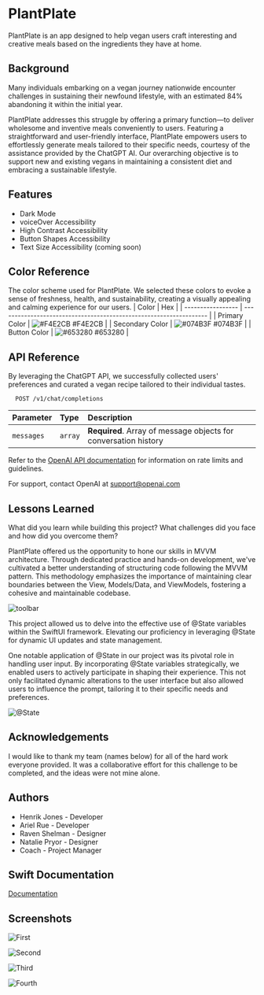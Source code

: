 # PlantPlate

PlantPlate is an app designed to help vegan users craft interesting and creative meals based on the ingredients they have at home.

## Background

Many individuals embarking on a vegan journey nationwide encounter challenges in sustaining their newfound lifestyle, with an estimated 84% abandoning it within the initial year.

PlantPlate addresses this struggle by offering a primary function—to deliver wholesome and inventive meals conveniently to users. Featuring a straightforward and user-friendly interface, PlantPlate empowers users to effortlessly generate meals tailored to their specific needs, courtesy of the assistance provided by the ChatGPT AI. Our overarching objective is to support new and existing vegans in maintaining a consistent diet and embracing a sustainable lifestyle.


## Features

- Dark Mode
- voiceOver Accessibility
- High Contrast Accessibility
- Button Shapes Accessibility
- Text Size Accessibility (coming soon)


## Color Reference
The color scheme used for PlantPlate. We selected these colors to evoke a sense of freshness, health, and sustainability, creating a visually appealing and calming experience for our users.
| Color             | Hex                                                                |
| ----------------- | ------------------------------------------------------------------ |
| Primary Color | ![#F4E2CB](https://via.placeholder.com/10/F4E2CB?text=+) #F4E2CB |
| Secondary Color | ![#074B3F](https://via.placeholder.com/10/074B3F?text=+) #074B3F |
| Button Color | ![#653280](https://via.placeholder.com/10/653280?text=+) #653280 |


## API Reference
By leveraging the ChatGPT API, we successfully collected users' preferences and curated a vegan recipe tailored to their individual tastes.

```http
  POST /v1/chat/completions
```

| Parameter | Type     | Description                |
| :-------- | :------- | :------------------------- |
| `messages` | `array` | **Required**. Array of message objects for conversation history |

Refer to the [OpenAI API documentation](https://platform.openai.com/docs/introduction) for information on rate limits and guidelines. 

For support, contact OpenAI at support@openai.com


## Lessons Learned

What did you learn while building this project? What challenges did you face and how did you overcome them?

PlantPlate offered us the opportunity to hone our skills in MVVM architecture. Through dedicated practice and hands-on development, we've cultivated a better understanding of structuring code following the MVVM pattern. This methodology emphasizes the importance of maintaining clear boundaries between the View, Models/Data, and ViewModels, fostering a cohesive and maintainable codebase.

![toolbar](https://github.com/JonesHenrik/PlantPlate/blob/main/toolbar.png)

This project allowed us to delve into the effective use of @State variables within the SwiftUI framework. Elevating our proficiency in leveraging @State for dynamic UI updates and state management.

One notable application of @State in our project was its pivotal role in handling user input. By incorporating @State variables strategically, we enabled users to actively participate in shaping their experience. This not only facilitated dynamic alterations to the user interface but also allowed users to influence the prompt, tailoring it to their specific needs and preferences.

![@State](https://github.com/JonesHenrik/PlantPlate/blob/main/%40StateEditor.png)


## Acknowledgements

I would like to thank my team (names below) for all of the hard work everyone provided. It was a collaborative effort for this challenge to be completed, and the ideas were not mine alone.


## Authors

- Henrik Jones - Developer
- Ariel Rue - Developer
- Raven Shelman - Designer
- Natalie Pryor - Designer
- Coach - Project Manager


## Swift Documentation

[Documentation](https://developer.apple.com/documentation/swift)


## Screenshots

![First](https://github.com/JonesHenrik/PlantPlate/blob/main/IMG_1764.PNG)

![Second](https://github.com/JonesHenrik/PlantPlate/blob/main/IMG_1765.PNG)

![Third](https://github.com/JonesHenrik/PlantPlate/blob/main/IMG_1766.PNG)

![Fourth](https://github.com/JonesHenrik/PlantPlate/blob/main/IMG_1767.PNG)
